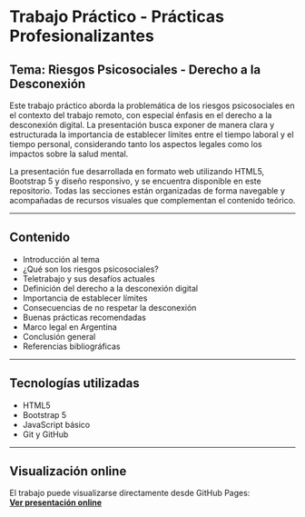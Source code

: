 # Trabajo Práctico - Prácticas Profesionalizantes

## Tema: Riesgos Psicosociales - Derecho a la Desconexión

Este trabajo práctico aborda la problemática de los riesgos psicosociales en el contexto del trabajo remoto, con especial énfasis en el derecho a la desconexión digital. La presentación busca exponer de manera clara y estructurada la importancia de establecer límites entre el tiempo laboral y el tiempo personal, considerando tanto los aspectos legales como los impactos sobre la salud mental.

La presentación fue desarrollada en formato web utilizando HTML5, Bootstrap 5 y diseño responsivo, y se encuentra disponible en este repositorio. Todas las secciones están organizadas de forma navegable y acompañadas de recursos visuales que complementan el contenido teórico.

---

## Contenido

- Introducción al tema
- ¿Qué son los riesgos psicosociales?
- Teletrabajo y sus desafíos actuales
- Definición del derecho a la desconexión digital
- Importancia de establecer límites
- Consecuencias de no respetar la desconexión
- Buenas prácticas recomendadas
- Marco legal en Argentina
- Conclusión general
- Referencias bibliográficas

---

## Tecnologías utilizadas

- HTML5
- Bootstrap 5
- JavaScript básico
- Git y GitHub

---

## Visualización online

El trabajo puede visualizarse directamente desde GitHub Pages:  
**[Ver presentación online](https://juanmanuelg1987.github.io/PP1-TP3-garcia-juan/)**


